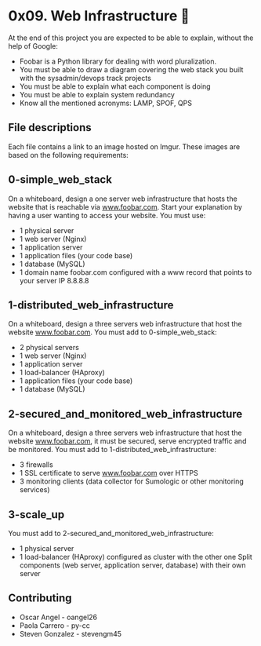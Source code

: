 # 0x09. Web Infrastructure :robot:
At the end of this project you are expected to be able to explain, without the help of Google:
- Foobar is a Python library for dealing with word pluralization.
- You must be able to draw a diagram covering the web stack you built with the sysadmin/devops track projects
- You must be able to explain what each component is doing
- You must be able to explain system redundancy
- Know all the mentioned acronyms: LAMP, SPOF, QPS
## File descriptions
Each file contains a link to an image hosted on Imgur. These images are based on the following requirements:
## 0-simple_web_stack
On a whiteboard, design a one server web infrastructure that hosts the website that is reachable via www.foobar.com. Start your explanation by having a user wanting to access your website.
You must use:
- 1 physical server
- 1 web server (Nginx)
- 1 application server
- 1 application files (your code base)
- 1 database (MySQL)
- 1 domain name foobar.com configured with a www record that points to your server IP 8.8.8.8
## 1-distributed_web_infrastructure
On a whiteboard, design a three servers web infrastructure that host the website www.foobar.com.
You must add to 0-simple_web_stack:
- 2 physical servers
- 1 web server (Nginx)
- 1 application server
- 1 load-balancer (HAproxy)
- 1 application files (your code base)
- 1 database (MySQL)
## 2-secured_and_monitored_web_infrastructure
On a whiteboard, design a three servers web infrastructure that host the website www.foobar.com, it must be secured, serve encrypted traffic and be monitored.
You must add to 1-distributed_web_infrastructure:
- 3 firewalls
- 1 SSL certificate to serve www.foobar.com over HTTPS
- 3 monitoring clients (data collector for Sumologic or other monitoring services)
## 3-scale_up
You must add to 2-secured_and_monitored_web_infrastructure:
- 1 physical server
- 1 load-balancer (HAproxy) configured as cluster with the other one
Split components (web server, application server, database) with their own server
## Contributing
- Oscar Angel - oangel26
- Paola Carrero - py-cc
- Steven Gonzalez - stevengm45
